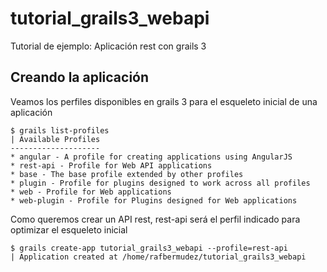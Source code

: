 # tutorial_grails3_webapi
Tutorial de ejemplo: Aplicación rest con grails 3

## Creando la aplicación
Veamos los perfiles disponibles en grails 3 para el esqueleto inicial de una aplicación

```
$ grails list-profiles
| Available Profiles
--------------------
* angular - A profile for creating applications using AngularJS
* rest-api - Profile for Web API applications
* base - The base profile extended by other profiles
* plugin - Profile for plugins designed to work across all profiles
* web - Profile for Web applications
* web-plugin - Profile for Plugins designed for Web applications
```
Como queremos crear un API rest, rest-api será el perfil indicado para optimizar el esqueleto inicial
```
$ grails create-app tutorial_grails3_webapi --profile=rest-api
| Application created at /home/rafbermudez/tutorial_grails3_webapi
```
